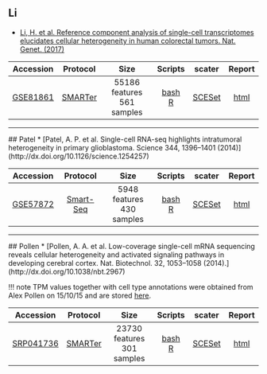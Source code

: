 ## Li
* [Li, H. et al. Reference component analysis of single-cell transcriptomes elucidates cellular heterogeneity in human colorectal tumors. Nat. Genet. (2017)](http://dx.doi.org/10.1038/ng.3818)

|Accession|Protocol|Size|Scripts|scater|Report|
|:-:|:-:|:-:|:-:|:-:|:-:|
|[GSE81861](https://www.ncbi.nlm.nih.gov/geo/query/acc.cgi?acc=GSE81861)|[SMARTer](http://www.clontech.com/US/Products/cDNA_Synthesis_and_Library_Construction/Next_Gen_Sequencing_Kits/Total_RNA-Seq/Universal_RNA_Seq_Random_Primed)|55186 features<br>561 samples  |[bash](https://github.com/hemberg-lab/scRNA.seq.datasets/blob/master/bash/li.sh)<br>[R](https://github.com/hemberg-lab/scRNA.seq.datasets/blob/master/R/li.R)|[SCESet](https://scrnaseq-public-datasets.s3.amazonaws.com/scater-objects/li.rds)|[html](https://scrnaseq-public-datasets.s3.amazonaws.com/scater-reports/li.html)|

<hr>
## Patel
* [Patel, A. P. et al. Single-cell RNA-seq highlights intratumoral heterogeneity in primary glioblastoma. Science 344, 1396–1401 (2014)](http://dx.doi.org/10.1126/science.1254257)

|Accession|Protocol|Size|Scripts|scater|Report|
|:-:|:-:|:-:|:-:|:-:|:-:|
|[GSE57872](https://www.ncbi.nlm.nih.gov/geo/query/acc.cgi?acc=GSE57872)|[Smart-Seq](http://dx.doi.org/10.1038/nbt.2282)|5948 features<br>430 samples  |[bash](https://github.com/hemberg-lab/scRNA.seq.datasets/blob/master/bash/patel.sh)<br>[R](https://github.com/hemberg-lab/scRNA.seq.datasets/blob/master/R/patel.R)|[SCESet](https://scrnaseq-public-datasets.s3.amazonaws.com/scater-objects/patel.rds)|[html](https://scrnaseq-public-datasets.s3.amazonaws.com/scater-reports/patel.html)|

<hr>
## Pollen
* [Pollen, A. A. et al. Low-coverage single-cell mRNA sequencing reveals cellular heterogeneity and activated signaling pathways in developing cerebral cortex. Nat. Biotechnol. 32, 1053–1058 (2014).](http://dx.doi.org/10.1038/nbt.2967)

!!! note
    TPM values together with cell type annotations were obtained from Alex Pollen on 15/10/15 and are stored [here](https://s3.amazonaws.com/scrnaseq-public-datasets/manual-data/pollen/NBT_hiseq_linear_tpm_values.txt).

|Accession|Protocol|Size|Scripts|scater|Report|
|:-:|:-:|:-:|:-:|:-:|:-:|
|[SRP041736](https://www.ncbi.nlm.nih.gov/sra?term=SRP041736)|[SMARTer](http://www.clontech.com/US/Products/cDNA_Synthesis_and_Library_Construction/Next_Gen_Sequencing_Kits/Total_RNA-Seq/Universal_RNA_Seq_Random_Primed)|23730 features<br>301 samples  |[bash](https://github.com/hemberg-lab/scRNA.seq.datasets/blob/master/bash/pollen.sh)<br>[R](https://github.com/hemberg-lab/scRNA.seq.datasets/blob/master/R/pollen.R)|[SCESet](https://scrnaseq-public-datasets.s3.amazonaws.com/scater-objects/pollen.rds)|[html](https://scrnaseq-public-datasets.s3.amazonaws.com/scater-reports/pollen.html)|
